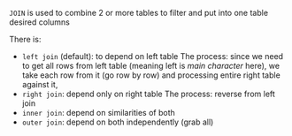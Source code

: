 `JOIN` is used to combine 2 or more tables to filter and put into one table desired columns


There is:
 - `left join` (default): to depend on left table
   The process: since we need to get all rows from left table (meaning left is *main character* here), we take each row from it (go row by row) and processing entire right table against it,
 - `right join`: depend only on right table
   The process: reverse from left join
 - `inner join`: depend on similarities of both
 - `outer join`: depend on both independently (grab all)

 